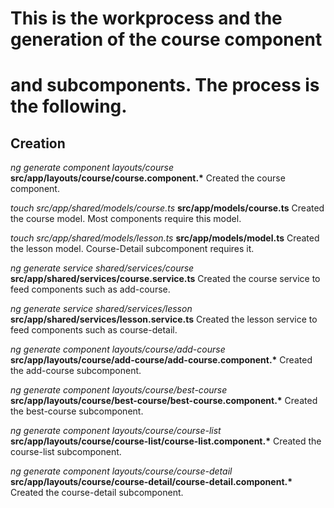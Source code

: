 # This is the workprocess and the generation of the course component
#   and subcomponents. The process is the following.

## Creation
_ng generate component layouts/course_
    __src/app/layouts/course/course.component.*__
    Created the course component.

_touch src/app/shared/models/course.ts_
    __src/app/models/course.ts__
    Created the course model. Most components require this model.

_touch src/app/shared/models/lesson.ts_
    __src/app/models/model.ts__
    Created the lesson model. Course-Detail subcomponent requires it.

_ng generate service shared/services/course_
    __src/app/shared/services/course.service.ts__
    Created the course service to feed components such as add-course.

_ng generate service shared/services/lesson_
    __src/app/shared/services/lesson.service.ts__
    Created the lesson service to feed components such as course-detail.

_ng generate component layouts/course/add-course_
    __src/app/layouts/course/add-course/add-course.component.*__
    Created the add-course subcomponent.

_ng generate component layouts/course/best-course_
    __src/app/layouts/course/best-course/best-course.component.*__
    Created the best-course subcomponent.

_ng generate component layouts/course/course-list_
    __src/app/layouts/course/course-list/course-list.component.*__
    Created the course-list subcomponent.

_ng generate component layouts/course/course-detail_
    __src/app/layouts/course/course-detail/course-detail.component.*__
    Created the course-detail subcomponent.